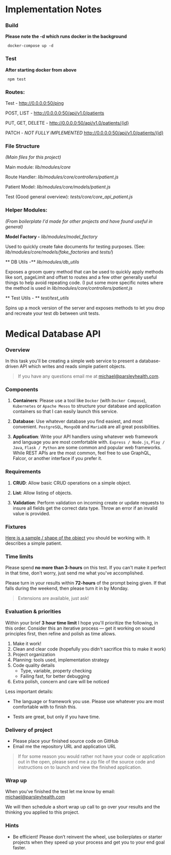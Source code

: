 Implementation Notes
====================

### Build

**Please note the -d which runs docker in the background**

```
 docker-compose up -d

```

### Test

**After starting docker from above**

```
 npm test

```

### Routes:

Test - http://0.0.0.0:50/ping

POST, LIST - http://0.0.0.0:50/api/v1.0/patients

PUT, GET, DELETE - http://0.0.0.0:50/api/v1.0/patients/{id}

PATCH - _NOT FULLY IMPLEMENTED_
http://0.0.0.0:50/api/v1.0/patients/{id}

### File Structure
_(Main files for this project)_

Main module: _lib/modules/core_

Route Handler: _lib/modules/core/controllers/patient.js_

Patient Model: _lib/modules/core/models/patient.js_

Test (Good general overview): <i>tests/core/core_api_patient.js</i>

### Helper Modules:
_(From boilerplate I'd made for other projects and have found useful in general)_

**Model Factory -** <i>lib/modules/model_factory</i>

Used to quickly create fake documents for testing purposes.
(See: <i>lib/modules/core/models/fake_factories</i> and <i>tests/</i>)

** DB Utils -** <i>lib/modules/db_utils</i>

Exposes a groom query method that can be used to quickly apply methods like sort, pageLimit and offset to routes and a few other generally useful things to help avoid repeating code. (I put some more specific notes where the method is used in _lib/modules/core/controllers/patient.js_

** Test Utils - ** 
<i>test/test_utils</i>

Spins up a mock version of the server and exposes methods to let you drop and recreate your test db between unit tests.


Medical Database API
====================

### Overview

In this task you'll be creating a simple web service to present a database-driven API which writes and reads simple patient objects.

> If you have any questions email me at michael@parsleyhealth.com.

### Components

1.  **Containers**: Please use a tool like `Docker` (with `Docker Compose`), `Kubernetes` or `Apache Mesos` to structure your database and application containers so that I can easily launch this service. 

2.  **Database**: Use whatever database you find easiest, and most convenient. `PostgreSQL`, `MongoDB` and `MariaDB` are all great possibilities.

3.  **Application**: Write your API handlers using whatever web framework and language you are most comfortable with. `Express / Node.js`, `Play / Java`, `Flask / Python` are some common and popular web frameworks. While REST APIs are the most common, feel free to use GraphQL, Falcor, or another interface if you prefer it.

### Requirements

1.  **CRUD**: Allow basic CRUD operations on a simple object. 

2.  **List**: Allow listing of objects.

3.  **Validation**: Perform validation on incoming create or update requests to insure all fields get the correct data type. Throw an error if an invalid value is provided.

### Fixtures

[Here is a sample / shape of the object](fixtures.md) you should be working with. It describes a simple patient.

### Time limits

Please spend **no more than 3-hours** on this test. If you can't make it perfect in that time, don't worry, just send me what you've accomplished.

Please turn in your results within **72-hours** of the prompt being given. If that falls during the weekend, then please turn it in by Monday.

> Extensions are available, just ask!

### Evaluation & priorities

Within your brief **3 hour time limit** I hope you'll prioritize the following, in this order. Consider this an iterative process — get it working on sound principles first, then refine and polish as time allows.

1.  Make it work!
2.  Clean and clear code (hopefully you didn't sacrifice this to make it work)
3.  Project organization
4.  Planning: tools used, implementation strategy
5.  Code quality details
    -   Type, variable, property checking
    -   Failing fast, for better debugging
6.  Extra polish, concern and care will be noticed

Less important details:

*   The language or framework you use. Please use whatever you are most comfortable with to finish this.

*   Tests are great, but only if you have time.

### Delivery of project

*   Please place your finished source code on GitHub
*   Email me the repository URL and application URL

> If for some reason you would rather not have your code or application out in the open, please send me a zip file of the source code and instructions on to launch and view the finished application.

### Wrap up

When you've finished the test let me know by email: michael@parsleyhealth.com

We will then schedule a short wrap up call to go over your results and the thinking you applied to this project.

### Hints

*   Be efficient! Please don’t reinvent the wheel, use boilerplates or starter projects when they speed up your process and get you to your end goal faster.
